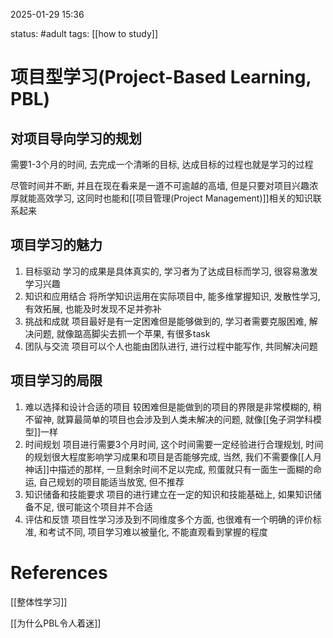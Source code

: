 2025-01-29    15:36

status: #adult 
tags: [[how to study]]


# 项目型学习(Project-Based Learning, PBL)

## 对项目导向学习的规划

需要1-3个月的时间, 去完成一个清晰的目标, 达成目标的过程也就是学习的过程

尽管时间并不断, 并且在现在看来是一道不可逾越的高墙, 但是只要对项目兴趣浓厚就能高效学习, 这同时也能和[[项目管理(Project Management)]]相关的知识联系起来

## 项目学习的魅力

1. 目标驱动
	学习的成果是具体真实的, 学习者为了达成目标而学习, 很容易激发学习兴趣
2. 知识和应用结合
	将所学知识运用在实际项目中, 能多维掌握知识, 发散性学习, 有效拓展, 也能及时发现不足并弥补
3. 挑战和成就
	项目最好是有一定困难但是能够做到的, 学习者需要克服困难, 解决问题, 就像踮高脚尖去抓一个苹果, 有很多task
4. 团队与交流
	项目可以个人也能由团队进行, 进行过程中能写作, 共同解决问题


## 项目学习的局限

1. 难以选择和设计合适的项目
	较困难但是能做到的项目的界限是非常模糊的, 稍不留神, 就算最简单的项目也会涉及到人类未解决的问题, 就像[[兔子洞学科模型]]一样
2. 时间规划
	项目进行需要3个月时间, 这个时间需要一定经验进行合理规划, 时间的规划很大程度影响学习成果和项目是否能够完成, 当然, 我们不需要像[[人月神话]]中描述的那样, 一旦剩余时间不足以完成, 煎蛋就只有一面生一面糊的命运, 自己规划的项目能适当放宽, 但不推荐
3. 知识储备和技能要求
	项目的进行建立在一定的知识和技能基础上, 如果知识储备不足, 很可能这个项目并不合适
4. 评估和反馈
	项目性学习涉及到不同维度多个方面, 也很难有一个明确的评价标准, 和考试不同, 项目学习难以被量化, 不能直观看到掌握的程度


# References

[[整体性学习]]

[[为什么PBL令人着迷]]
